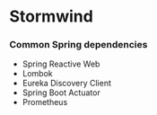 # Stormwind 

### Common Spring dependencies
- Spring Reactive Web
- Lombok
- Eureka Discovery Client
- Spring Boot Actuator
- Prometheus
